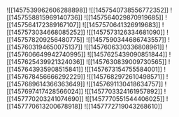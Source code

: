 ![[1457539962606288898]]
![[1457540738556772352]]
![[1457558815969140736]]
![[1457564029870919685]]
![[1457564172389167107]]
![[1457570641326919683]]
![[1457573034668085252]]
![[1457573126334681090]]
![[1457578209256480775]]
![[1457590344686743557]]
![[1457603194650075137]]
![[1457606330336808961]]
![[1457606649942740995]]
![[1457625439090851844]]
![[1457625439921324036]]
![[1457630839009730565]]
![[1457643935908515841]]
![[1457673154755584001]]
![[1457678456666292229]]
![[1457682972610498571]]
![[1457689614366363649]]
![[1457691130418634757]]
![[1457697417428566024]]
![[1457703324161957892]]
![[1457770203241074690]]
![[1457770551544406025]]
![[1457770613200678918]]
![[1457772719043268610]]
